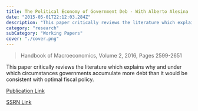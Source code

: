 ```yaml
---
title: The Political Economy of Government Deb - With Alberto Alesina
date: "2015-05-01T22:12:03.284Z"
description: "This paper critically reviews the literature which explains why and under which circumstances governments accumulate more debt than it would be consistent with optimal fiscal policy."
category: "research"
subCategory: "Working Papers"
cover: "./cover.png"
---
```


> Handbook of Macroeconomics, Volume 2, 2016, Pages 2599-2651

This paper critically reviews the literature which explains why and under which circumstances governments accumulate more debt than it would be consistent with optimal fiscal policy.

[Publication Link](https://www.sciencedirect.com/science/article/abs/pii/S157400481600015X)

[SSRN Link](https://papers.ssrn.com/sol3/papers.cfm?abstract_id=2706322)
